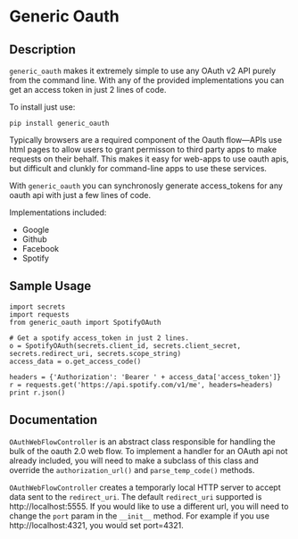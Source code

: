 # Generic Oauth

## Description

`generic_oauth` makes it extremely simple to use any OAuth v2 API purely from the command line. With any of the provided implementations you can get an access token in just 2 lines of code.

To install just use:

`pip install generic_oauth`

Typically browsers are a required component of the Oauth flow—APIs use html pages to allow users to grant permisson to third party apps to make requests on their behalf. This makes it easy for web-apps to use oauth apis, but difficult and clunkly for command-line apps to use these services. 

With `generic_oauth` you can synchronosly generate access_tokens for any oauth api with just a few lines of code. 

Implementations included: 

- Google
- Github
- Facebook
- Spotify

## Sample Usage

```
import secrets
import requests
from generic_oauth import SpotifyOAuth

# Get a spotify access_token in just 2 lines. 
o = SpotifyOAuth(secrets.client_id, secrets.client_secret, secrets.redirect_uri, secrets.scope_string)
access_data = o.get_access_code()

headers = {'Authorization': 'Bearer ' + access_data['access_token']}
r = requests.get('https://api.spotify.com/v1/me', headers=headers)
print r.json()

```

## Documentation

`OAuthWebFlowController` is an abstract class responsible for handling the bulk of the oauth 2.0 web flow. To implement a handler for an OAuth api not already included, you will need to make a subclass of this class and override the `authorization_url()` and `parse_temp_code()` methods.

`OAuthWebFlowController` creates a temporarly local HTTP server to accept data sent to the `redirect_uri`. The default `redirect_uri` supported is http://localhost:5555. If you would like to use a different url, you will need to change the `port` param in the `__init__` method. For example if you use http://localhost:4321, you would set port=4321. 











